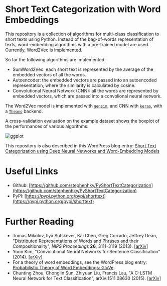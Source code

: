 # Short Text Categorization with Word Embeddings

This repository is a collection of algorithms for multi-class classification to short texts using Python. Instead of the bag-of-words representation of texts, word-embedding algorithms with a pre-trained model are used. Currently, Word2Vec is implemented.

So far the following algorithms are implemented:

* SumWord2Vec: each short text is represented by the average of the embedded vectors of all the words.
* Autoencoder: the embedded vectors are passed into an autoencoded representation, where the similarity is calculated by cosine.
* Convolutional Neural Network (CNN): all the words are represented by embedded vectors, which are passed into a convolional neural network.

The Word2Vec model is implemented with [`gensim`](https://radimrehurek.com/gensim/), and CNN with [`keras`](https://keras.io/), with a [`Theano`](http://deeplearning.net/software/theano/) backend.

A cross-validation evaluation on the example dataset shows the boxplot of the performances of various algorithms:

![ggplot](crossval/Rplot_acc.png)

This repository is also described in this WordPress blog entry: [Short Text Categorization using Deep Neural Networks and Word-Embedding Models](https://datawarrior.wordpress.com/2016/10/12/short-text-categorization-using-deep-neural-networks-and-word-embedding-models/)

# Useful Links

* Github: [https://github.com/stephenhky/PyShortTextCategorization](https://github.com/stephenhky/PyShortTextCategorization)
* PyPI: [https://pypi.python.org/pypi/shorttext](https://pypi.python.org/pypi/shorttext)

# Further Reading

* Tomas Mikolov, Ilya Sutskever, Kai Chen, Greg Corrado, Jeffrey Dean, "Distributed Representations of Words and Phrases and their Compositionality", *NIPS Proceedings* __26__, 3111-3119 (2013). \[[arXiv](https://arxiv.org/abs/1310.4546)\]
* Yoon Kim, "Convolutional Neural Networks for Sentence Classification" (2014). \[[arXiv](https://arxiv.org/abs/1408.5882)\]
* For a theory of word embeddings, see the WordPress blog entry: [Probabilistic Theory of Word Embeddings: GloVe](https://datawarrior.wordpress.com/2016/07/25/probabilistic-theory-of-word-embeddings-glove/).
* Chunting Zhou, Chonglin Sun, Zhiyuan Liu, Francis Lau, "A C-LSTM Neural Network for Text Classification", arXiv:1511.08630 (2015). \[[arXiv](https://arxiv.org/abs/1511.08630)\]


